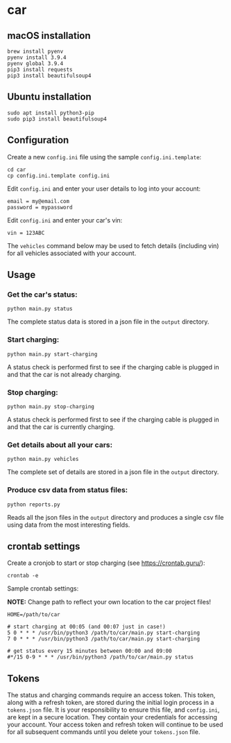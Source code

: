 # car

## macOS installation

    brew install pyenv
    pyenv install 3.9.4
    pyenv global 3.9.4
    pip3 install requests
    pip3 install beautifulsoup4

## Ubuntu installation

    sudo apt install python3-pip
    sudo pip3 install beautifulsoup4

## Configuration

Create a new `config.ini` file using the sample `config.ini.template`:

    cd car
    cp config.ini.template config.ini

Edit `config.ini` and enter your user details to log into your account:

    email = my@email.com
    password = mypassword

Edit `config.ini` and enter your car's vin:

    vin = 123ABC

The `vehicles` command below may be used to fetch details (including vin) for all vehicles associated with your account.

## Usage

### Get the car's status:

    python main.py status

The complete status data is stored in a json file in the `output` directory.

### Start charging:

    python main.py start-charging

A status check is performed first to see if the charging cable is plugged in and that the car is not already charging.

### Stop charging:

    python main.py stop-charging

A status check is performed first to see if the charging cable is plugged in and that the car is currently charging.

### Get details about all your cars:

    python main.py vehicles

The complete set of details are stored in a json file in the `output` directory.

### Produce csv data from status files:

    python reports.py

Reads all the json files in the `output` directory and produces a single csv file using data from the most interesting fields.

## crontab settings

Create a cronjob to start or stop charging (see https://crontab.guru/):

    crontab -e

Sample crontab settings:

**NOTE:** Change path to reflect your own location to the car project files!

    HOME=/path/to/car

    # start charging at 00:05 (and 00:07 just in case!)
    5 0 * * * /usr/bin/python3 /path/to/car/main.py start-charging
    7 0 * * * /usr/bin/python3 /path/to/car/main.py start-charging

    # get status every 15 minutes between 00:00 and 09:00
    #*/15 0-9 * * * /usr/bin/python3 /path/to/car/main.py status

## Tokens

The status and charging commands require an access token. This token, along with a refresh token, are stored during the initial login process in a `tokens.json` file. It is your responsibility to ensure this file, and `config.ini`, are kept in a secure location. They contain your credentials for accessing your account. Your access token and refresh token will continue to be used for all subsequent commands until you delete your `tokens.json` file.
